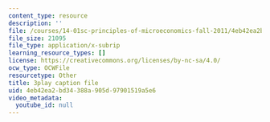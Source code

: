 ```yaml
---
content_type: resource
description: ''
file: /courses/14-01sc-principles-of-microeconomics-fall-2011/4eb42ea2bd34388a905d97901519a5e6_WRuAAoyEmY0.srt
file_size: 21095
file_type: application/x-subrip
learning_resource_types: []
license: https://creativecommons.org/licenses/by-nc-sa/4.0/
ocw_type: OCWFile
resourcetype: Other
title: 3play caption file
uid: 4eb42ea2-bd34-388a-905d-97901519a5e6
video_metadata:
  youtube_id: null
---
```

